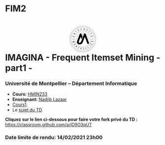 # FIM2
# <img src="./logo.jpg" width="17%" style="margin:auto;display:block;"/> IMAGINA - Frequent Itemset Mining - part1 - 
### Université de Montpellier – Département Informatique
* **Cours:** [HMIN233](https://formations.umontpellier.fr/fr/formations/sciences-technologies-sante-STS/master-XB/master-informatique-program-fruai0342321nprme154/informatique-pour-les-sciences-ips-subprogram-pr480/algorithmes-d-exploration-et-de-mouvement-HMIN233/algorithmes-d-exploration-HMIN233A.html)
* **Enseignant:** [Nadjib Lazaar](mailto:nadjib.lazaar@umontpellier.fr)
* [Cours1](fim-part2.pdf).
* Le [sujet du TD](TD2.pdf).

**Cliquez sur le lien ci-dessous pour faire votre fork privé du TD :**
https://classroom.github.com/a/jD9O3qUT

### Date limite de rendu: 14/02/2021 23h00
